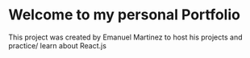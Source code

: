 # Welcome to my personal Portfolio

This project was created by Emanuel Martinez to host his projects and practice/ learn about React.js